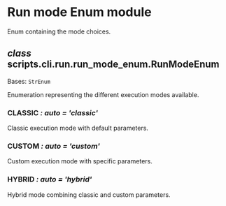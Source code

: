 # Run mode Enum module

Enum containing the mode choices.

## *class* scripts.cli.run.run_mode_enum.RunModeEnum

Bases: `StrEnum`

Enumeration representing the different execution modes available.

### CLASSIC *: auto* *= 'classic'*

Classic execution mode with default parameters.

### CUSTOM *: auto* *= 'custom'*

Custom execution mode with specific parameters.

### HYBRID *: auto* *= 'hybrid'*

Hybrid mode combining classic and custom parameters.

